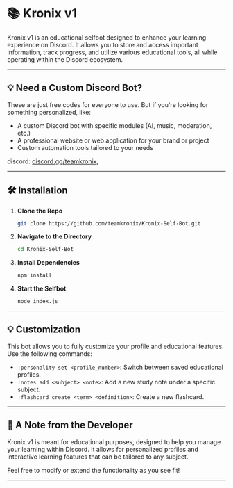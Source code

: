 # 📚 Kronix v1  

Kronix v1 is an educational selfbot designed to enhance your learning experience on Discord. It allows you to store and access important information, track progress, and utilize various educational tools, all while operating within the Discord ecosystem.  

---
## 💡 Need a Custom Discord Bot?  
 These are just free codes for everyone to use.
 But if you're looking for something personalized, like:
 - A custom Discord bot with specific modules (AI, music, moderation, etc.)
 - A professional website or web application for your brand or project
 - Custom automation tools tailored to your needs

 discord: [discord.gg/teamkronix](https://discord.gg/MtNqTt8RUx),

---

## 🛠️ Installation  

1. **Clone the Repo**  
   ```bash
   git clone https://github.com/teamkronix/Kronix-Self-Bot.git
   ```

2. **Navigate to the Directory**  
   ```bash
   cd Kronix-Self-Bot
   ```

3. **Install Dependencies**  
   ```bash
   npm install
   ```

4. **Start the Selfbot**  
   ```bash
   node index.js
   ```

---

## 💡 Customization  

This bot allows you to fully customize your profile and educational features. Use the following commands:  
- `!personality set <profile_number>`: Switch between saved educational profiles.
- `!notes add <subject> <note>`: Add a new study note under a specific subject.
- `!flashcard create <term> <definition>`: Create a new flashcard.

---

## 📝 A Note from the Developer  

Kronix v1 is meant for educational purposes, designed to help you manage your learning within Discord. It allows for personalized profiles and interactive learning features that can be tailored to any subject.  

Feel free to modify or extend the functionality as you see fit!  


---
